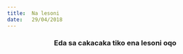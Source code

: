 ```yaml
---
title:  Na lesoni
date:   29/04/2018
---
```


### <center>Eda sa cakacaka tiko ena lesoni oqo</center>